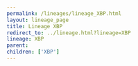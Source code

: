 ```yaml
---
permalink: /lineages/lineage_XBP.html
layout: lineage_page
title: Lineage XBP
redirect_to: ../lineage.html?lineage=XBP
lineage: XBP
parent: 
children: ['XBP']
---
```

